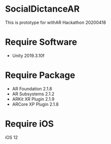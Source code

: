# SocialDictanceAR
This is prototype for withAR Hackathon 20200418

# Require Software
* Unity 2019.3.10f

# Require Package
* AR Foundation 2.1.8
* AR Subsystems 2.1.2
* ARKit XR Plugin 2.1.9
* ARCore XP Plugin 2.1.8

# Require iOS
iOS 12

